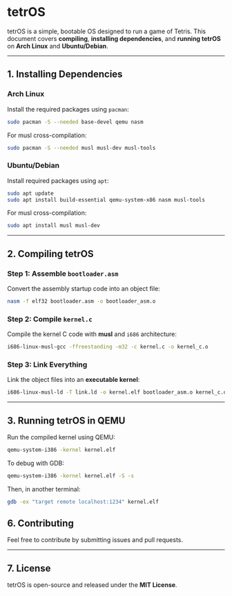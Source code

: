 # tetrOS

tetrOS is a simple, bootable OS designed to run a game of Tetris. This document covers **compiling**, **installing dependencies**, and **running tetrOS** on **Arch Linux** and **Ubuntu/Debian**.

---

## **1. Installing Dependencies**

### **Arch Linux**
Install the required packages using `pacman`:
```bash
sudo pacman -S --needed base-devel qemu nasm
```
For musl cross-compilation:
```bash
sudo pacman -S --needed musl musl-dev musl-tools
```

### **Ubuntu/Debian**
Install required packages using `apt`:
```bash
sudo apt update
sudo apt install build-essential qemu-system-x86 nasm musl-tools
```
For musl cross-compilation:
```bash
sudo apt install musl musl-dev
```

---

## **2. Compiling tetrOS**

### **Step 1: Assemble `bootloader.asm`**
Convert the assembly startup code into an object file:
```bash
nasm -f elf32 bootloader.asm -o bootloader_asm.o
```

### **Step 2: Compile `kernel.c`**
Compile the kernel C code with **musl** and `i686` architecture:
```bash
i686-linux-musl-gcc -ffreestanding -m32 -c kernel.c -o kernel_c.o
```

### **Step 3: Link Everything**
Link the object files into an **executable kernel**:
```bash
i686-linux-musl-ld -T link.ld -o kernel.elf bootloader_asm.o kernel_c.o
```

---

## **3. Running tetrOS in QEMU**
Run the compiled kernel using QEMU:
```bash
qemu-system-i386 -kernel kernel.elf
```

To debug with GDB:
```bash
qemu-system-i386 -kernel kernel.elf -S -s
```
Then, in another terminal:
```bash
gdb -ex "target remote localhost:1234" kernel.elf
```

## **6. Contributing**
Feel free to contribute by submitting issues and pull requests.

---

## **7. License**
tetrOS is open-source and released under the **MIT License**.
